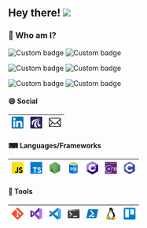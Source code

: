 ## Hey there! <img src="https://media.giphy.com/media/hvRJCLFzcasrR4ia7z/giphy.gif" width="24px">

### 🤵 Who am I?

![Custom badge](https://img.shields.io/endpoint?url=https%3A%2F%2Fapi.skaalum.tech%2Fbadges%2Fname)
![Custom badge](https://img.shields.io/endpoint?url=https%3A%2F%2Fapi.skaalum.tech%2Fbadges%2Fage)

![Custom badge](https://img.shields.io/endpoint?url=https%3A%2F%2Fapi.skaalum.tech%2Fbadges%2Foccupation)
![Custom badge](https://img.shields.io/endpoint?url=https%3A%2F%2Fapi.skaalum.tech%2Fbadges%2Fplace-of-occupation)

![Custom badge](https://img.shields.io/endpoint?url=https%3A%2F%2Fapi.skaalum.tech%2Fbadges%2Fcountry)
![Custom badge](https://img.shields.io/endpoint?url=https%3A%2F%2Fapi.skaalum.tech%2Fbadges%2Fcity)

#### 😄 Social
| [<img src="logos/social/linkedin.png" alt="linkedin logo" width="24">](https://www.linkedin.com/in/lasse-skaalum/) | [<img src="logos/social/aau.png" alt="aau logo" width="24">](https://vbn.aau.dk/da/persons/lasse-damsgaard-skaalum) | <a href="mailto:lasse@skaalum.tech"><img src="logos/social/mail.png" alt="mail logo" width="24"></a> |
|------|---|---|

#### ⌨ Languages/Frameworks

| [<img src="logos/languages-frameworks/javascript.png" alt="js logo" width="24">](https://www.javascript.com/) | [<img src="logos/languages-frameworks/typescript.png" alt="typescript logo" width="24">](https://www.typescriptlang.org/) | [<img src="logos/languages-frameworks/nodejs.png" alt="nodejs logo" width="24">](https://nodejs.org/) | [<img src="logos/languages-frameworks/sql.png" alt="sql logo" width="24">](https://docs.microsoft.com/en-us/sql/) | [<img src="logos/languages-frameworks/c-sharp.png" alt="csharp logo" width="24">](https://docs.microsoft.com/en-us/dotnet/csharp/) | [<img src="logos/languages-frameworks/entity-framework-core.png" alt="efcore logo" width="24">](https://docs.microsoft.com/en-us/ef/core/) | [<img src="logos/languages-frameworks/c.png" alt="c logo" width="24">](https://docs.microsoft.com/en-us/cpp/c-language/c-language-reference) |
|------|---|---|---|---|---|---|

#### 🔧 Tools

|[<img src="logos/tools/git.png" alt="git logo" width="24">](https://git-scm.com/)| [<img src="logos/tools/visual-studio.png" alt="vs logo" width="24">](https://visualstudio.microsoft.com/vs/)|[<img src="logos/tools/visual-studio-code.png" alt="vscode logo" width="24">](https://code.visualstudio.com/)|[<img src="logos/tools/windows-terminal.png" alt="windows terminal logo" width="24">](https://github.com/microsoft/terminal)| [<img src="logos/tools/powershell.png" alt="powershell logo" width="24">](https://docs.microsoft.com/en-us/powershell/scripting/overview) | [<img src="logos/tools/linux.png" alt="linux logo" width="24">](https://www.linux.org/) | [<img src="logos/tools/trello.png" alt="trello logo" width="24">](https://trello.com/) |
|------|---|---|---|---|---|---|
